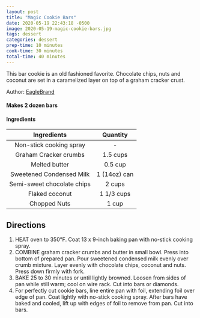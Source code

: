 ```yaml
---
layout: post
title: "Magic Cookie Bars"
date: 2020-05-19 22:43:18 -0500
image: 2020-05-19-magic-cookie-bars.jpg
tags: dessert
categories: dessert
prep-time: 10 minutes
cook-time: 30 minutes
total-time: 40 minutes
---
```


This bar cookie is an old fashioned favorite. Chocolate chips, nuts and coconut are set in a caramelized layer on top of a graham cracker crust.

Author: [EagleBrand](https://www.allrecipes.com/recipe/63959/magic-cookie-bars-from-eagle-brand/)

#### Makes 2 dozen bars

#### Ingredients

|         Ingredients        |   Quantity   |
|:--------------------------:|:------------:|
|   Non-stick cooking spray  |       -      |
|    Graham Cracker crumbs   |   1.5 cups   |
|        Melted butter       |    0.5 cup   |
|  Sweetened Condensed Milk  | 1 (14oz) can |
| Semi-sweet chocolate chips |    2 cups    |
|       Flaked coconut       |  1 1/3 cups  |
|        Chopped Nuts        |     1 cup    |

## Directions

1. HEAT oven to 350°F. Coat 13 x 9-inch baking pan with no-stick cooking spray.
2. COMBINE graham cracker crumbs and butter in small bowl. Press into bottom of prepared pan. Pour sweetened condensed milk evenly over crumb mixture. Layer evenly with chocolate chips, coconut and nuts. Press down firmly with fork.
3. BAKE 25 to 30 minutes or until lightly browned. Loosen from sides of pan while still warm; cool on wire rack. Cut into bars or diamonds.
4. For perfectly cut cookie bars, line entire pan with foil, extending foil over edge of pan. Coat lightly with no-stick cooking spray. After bars have baked and cooled, lift up with edges of foil to remove from pan. Cut into bars.
